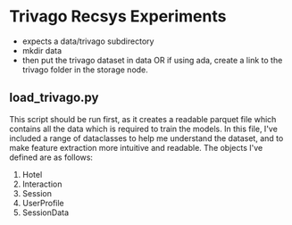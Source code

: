 # Trivago Recsys Experiments

- expects a data/trivago subdirectory
- mkdir data
- then put the trivago dataset in data OR if using ada, create a link to the trivago folder in the storage node.


## load_trivago.py
This script should be run first, as it creates a readable parquet file which contains all the data which is required to train the models. In this file, I've included a range of dataclasses to help me understand the dataset, and to make feature extraction more intuitive and readable. The objects I've defined are as follows:
1. Hotel
2. Interaction
3. Session
4. UserProfile
5. SessionData
